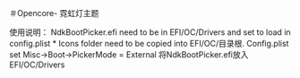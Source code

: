 ＃Opencore-
霓虹灯主题


使用说明：
NdkBootPicker.efi need to be in EFI/OC/Drivers and set to load in config.plist *
Icons folder need to be copied into EFI/OC/目录根.
Config.plist set Misc->Boot->PickerMode = External
将NdkBootPicker.efi放入EFI/OC/Drivers
